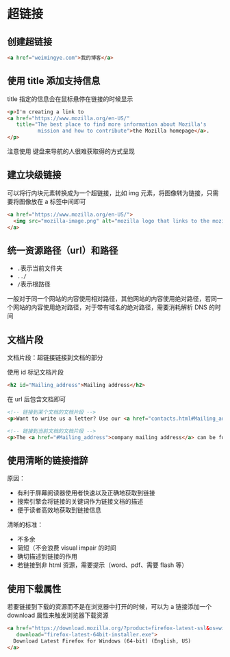 # 超链接
## 创建超链接
```html
<a href="weimingye.com">我的博客</a>
```

## 使用 title 添加支持信息
title 指定的信息会在鼠标悬停在链接的时候显示
```html
<p>I'm creating a link to
<a href="https://www.mozilla.org/en-US/"
   title="The best place to find more information about Mozilla's
          mission and how to contribute">the Mozilla homepage</a>.
</p>
```

注意使用 键盘来导航的人很难获取得的方式呈现

## 建立块级链接
可以将行内块元素转换成为一个超链接，比如 img 元素，将图像转为链接，只需要将图像放在 a 标签中间即可
```html
<a href="https://www.mozilla.org/en-US/">
  <img src="mozilla-image.png" alt="mozilla logo that links to the mozilla homepage">
</a>
```

## 统一资源路径（url）和路径
- `.`表示当前文件夹
- `../`
- `/`表示根路径

一般对于同一个网站的内容使用相对路径，其他网站的内容使用绝对路径，若同一个网站的内容使用绝对路径，对于带有域名的绝对路径，需要消耗解析 DNS 的时间

## 文档片段
文档片段：超链接链接到文档的部分

使用 id 标记文档片段
```html
<h2 id="Mailing_address">Mailing address</h2>
```

在 url 后包含文档即可
```html
<!-- 链接到某个文档的文档片段 -->
<p>Want to write us a letter? Use our <a href="contacts.html#Mailing_address">mailing address</a>.</p>

<!-- 链接到当前文档的文档片段 -->
<p>The <a href="#Mailing_address">company mailing address</a> can be found at the bottom of this page.</p>
```

## 使用清晰的链接措辞
原因：
- 有利于屏幕阅读器使用者快速以及正确地获取到链接
- 搜索引擎会将链接的关键词作为链接文档的描述
- 便于读者高效地获取到链接信息

清晰的标准：
- 不多余
- 简短（不会浪费 visual impair 的时间
- 确切描述到链接的作用
- 若链接到非 html 资源，需要提示（word、pdf、需要 flash 等）

## 使用下载属性
若要链接到下载的资源而不是在浏览器中打开的时候，可以为 a 链接添加一个 download 属性来触发浏览器下载资源
```html
<a href="https://download.mozilla.org/?product=firefox-latest-ssl&os=win64&lang=en-US"
   download="firefox-latest-64bit-installer.exe">
  Download Latest Firefox for Windows (64-bit) (English, US)
</a>
```